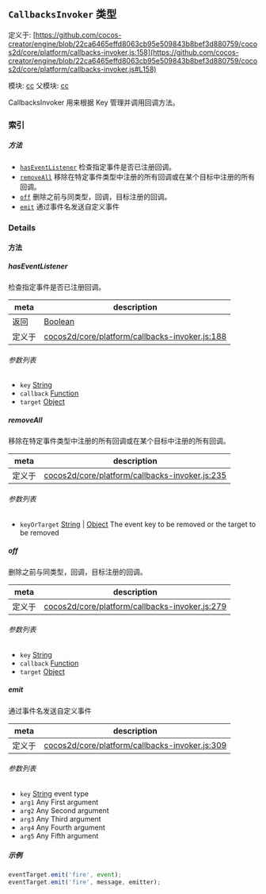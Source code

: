## `CallbacksInvoker` 类型


定义于: [https://github.com/cocos-creator/engine/blob/22ca6465effd8063cb95e509843b8bef3d880759/cocos2d/core/platform/callbacks-invoker.js:158](https://github.com/cocos-creator/engine/blob/22ca6465effd8063cb95e509843b8bef3d880759/cocos2d/core/platform/callbacks-invoker.js#L158)

模块: [cc](../modules/cc.md)
父模块: [cc](../modules/cc.md)


CallbacksInvoker 用来根据 Key 管理并调用回调方法。



### 索引



##### 方法

  - [`hasEventListener`](#haseventlistener) 检查指定事件是否已注册回调。
  - [`removeAll`](#removeall) 移除在特定事件类型中注册的所有回调或在某个目标中注册的所有回调。
  - [`off`](#off) 删除之前与同类型，回调，目标注册的回调。
  - [`emit`](#emit) 通过事件名发送自定义事件



### Details




<!-- Method Block -->
#### 方法


##### hasEventListener

检查指定事件是否已注册回调。

| meta | description |
|------|-------------|
| 返回 | <a href="https://developer.mozilla.org/en/JavaScript/Reference/Global_Objects/Boolean" class="crosslink external" target="_blank">Boolean</a> 
| 定义于 | [cocos2d/core/platform/callbacks-invoker.js:188](https://github.com/cocos-creator/engine/blob/22ca6465effd8063cb95e509843b8bef3d880759/cocos2d/core/platform/callbacks-invoker.js#L188) |

###### 参数列表
- `key` <a href="https://developer.mozilla.org/en/JavaScript/Reference/Global_Objects/String" class="crosslink external" target="_blank">String</a>  
- `callback` <a href="https://developer.mozilla.org/en/JavaScript/Reference/Global_Objects/Function" class="crosslink external" target="_blank">Function</a>  
- `target` <a href="https://developer.mozilla.org/en/JavaScript/Reference/Global_Objects/Object" class="crosslink external" target="_blank">Object</a>  


##### removeAll

移除在特定事件类型中注册的所有回调或在某个目标中注册的所有回调。

| meta | description |
|------|-------------|
| 定义于 | [cocos2d/core/platform/callbacks-invoker.js:235](https://github.com/cocos-creator/engine/blob/22ca6465effd8063cb95e509843b8bef3d880759/cocos2d/core/platform/callbacks-invoker.js#L235) |

###### 参数列表
- `keyOrTarget` <a href="https://developer.mozilla.org/en/JavaScript/Reference/Global_Objects/String" class="crosslink external" target="_blank">String</a> &#124; <a href="https://developer.mozilla.org/en/JavaScript/Reference/Global_Objects/Object" class="crosslink external" target="_blank">Object</a> The event key to be removed or the target to be removed


##### off

删除之前与同类型，回调，目标注册的回调。

| meta | description |
|------|-------------|
| 定义于 | [cocos2d/core/platform/callbacks-invoker.js:279](https://github.com/cocos-creator/engine/blob/22ca6465effd8063cb95e509843b8bef3d880759/cocos2d/core/platform/callbacks-invoker.js#L279) |

###### 参数列表
- `key` <a href="https://developer.mozilla.org/en/JavaScript/Reference/Global_Objects/String" class="crosslink external" target="_blank">String</a>  
- `callback` <a href="https://developer.mozilla.org/en/JavaScript/Reference/Global_Objects/Function" class="crosslink external" target="_blank">Function</a>  
- `target` <a href="https://developer.mozilla.org/en/JavaScript/Reference/Global_Objects/Object" class="crosslink external" target="_blank">Object</a>  


##### emit

通过事件名发送自定义事件

| meta | description |
|------|-------------|
| 定义于 | [cocos2d/core/platform/callbacks-invoker.js:309](https://github.com/cocos-creator/engine/blob/22ca6465effd8063cb95e509843b8bef3d880759/cocos2d/core/platform/callbacks-invoker.js#L309) |

###### 参数列表
- `key` <a href="https://developer.mozilla.org/en/JavaScript/Reference/Global_Objects/String" class="crosslink external" target="_blank">String</a> event type
- `arg1` Any First argument
- `arg2` Any Second argument
- `arg3` Any Third argument
- `arg4` Any Fourth argument
- `arg5` Any Fifth argument

##### 示例

```js
eventTarget.emit('fire', event);
eventTarget.emit('fire', message, emitter);
```


